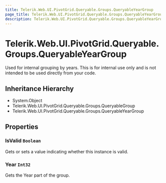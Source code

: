 ```yaml
---
title: Telerik.Web.UI.PivotGrid.Queryable.Groups.QueryableYearGroup
page_title: Telerik.Web.UI.PivotGrid.Queryable.Groups.QueryableYearGroup
description: Telerik.Web.UI.PivotGrid.Queryable.Groups.QueryableYearGroup
---
```


# Telerik.Web.UI.PivotGrid.Queryable.Groups.QueryableYearGroup

Used for internal grouping by years.
            This is for internal use only and is not intended to be used directly from your code.

## Inheritance Hierarchy

* System.Object
* Telerik.Web.UI.PivotGrid.Queryable.Groups.QueryableGroup
* Telerik.Web.UI.PivotGrid.Queryable.Groups.QueryableYearGroup

## Properties

###  IsValid `Boolean`

Gets or sets a value indicating whether this instance is valid.

###  Year `Int32`

Gets the Year part of the group.


